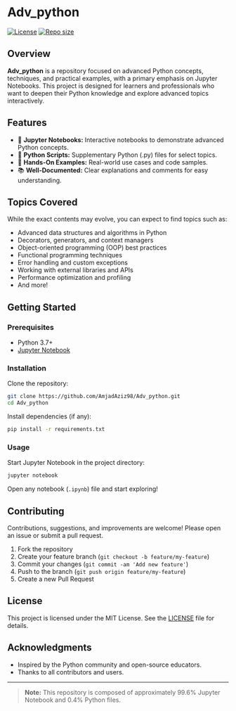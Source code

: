# Adv_python

[![License](https://img.shields.io/github/license/AmjadAziz98/Adv_python)](LICENSE)
[![Repo size](https://img.shields.io/github/repo-size/AmjadAziz98/Adv_python)](https://github.com/AmjadAziz98/Adv_python)

## Overview

**Adv_python** is a repository focused on advanced Python concepts, techniques, and practical examples, with a primary emphasis on Jupyter Notebooks. This project is designed for learners and professionals who want to deepen their Python knowledge and explore advanced topics interactively.

## Features

- 📒 **Jupyter Notebooks:** Interactive notebooks to demonstrate advanced Python concepts.
- 🐍 **Python Scripts:** Supplementary Python (.py) files for select topics.
- 🚀 **Hands-On Examples:** Real-world use cases and code samples.
- 📚 **Well-Documented:** Clear explanations and comments for easy understanding.

## Topics Covered

While the exact contents may evolve, you can expect to find topics such as:

- Advanced data structures and algorithms in Python
- Decorators, generators, and context managers
- Object-oriented programming (OOP) best practices
- Functional programming techniques
- Error handling and custom exceptions
- Working with external libraries and APIs
- Performance optimization and profiling
- And more!

## Getting Started

### Prerequisites

- Python 3.7+
- [Jupyter Notebook](https://jupyter.org/install)

### Installation

Clone the repository:

```bash
git clone https://github.com/AmjadAziz98/Adv_python.git
cd Adv_python
```

Install dependencies (if any):

```bash
pip install -r requirements.txt
```

### Usage

Start Jupyter Notebook in the project directory:

```bash
jupyter notebook
```

Open any notebook (`.ipynb`) file and start exploring!

## Contributing

Contributions, suggestions, and improvements are welcome! Please open an issue or submit a pull request.

1. Fork the repository
2. Create your feature branch (`git checkout -b feature/my-feature`)
3. Commit your changes (`git commit -am 'Add new feature'`)
4. Push to the branch (`git push origin feature/my-feature`)
5. Create a new Pull Request

## License

This project is licensed under the MIT License. See the [LICENSE](LICENSE) file for details.

## Acknowledgments

- Inspired by the Python community and open-source educators.
- Thanks to all contributors and users.

---
> **Note:** This repository is composed of approximately 99.6% Jupyter Notebook and 0.4% Python files.
